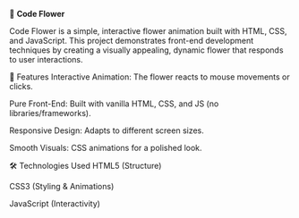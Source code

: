 ﻿🌸 **Code Flower**
 
Code Flower is a simple, interactive flower animation built with HTML, CSS, and JavaScript. This project demonstrates front-end development techniques by creating a visually appealing, dynamic flower that responds to user interactions.

🌟 Features
Interactive Animation: The flower reacts to mouse movements or clicks.

Pure Front-End: Built with vanilla HTML, CSS, and JS (no libraries/frameworks).

Responsive Design: Adapts to different screen sizes.

Smooth Visuals: CSS animations for a polished look.

🛠️ Technologies Used
HTML5 (Structure)

CSS3 (Styling & Animations)

JavaScript (Interactivity)
